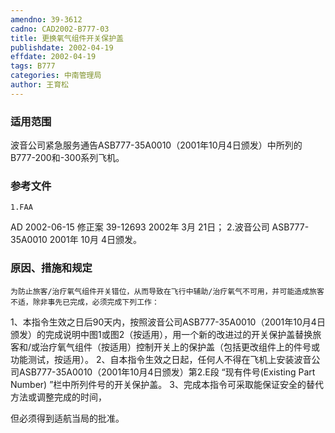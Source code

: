 ```yaml
---
amendno: 39-3612
cadno: CAD2002-B777-03
title: 更换氧气组件开关保护盖
publishdate: 2002-04-19
effdate: 2002-04-19
tags: B777
categories: 中南管理局
author: 王育松
---
```


### 适用范围 
波音公司紧急服务通告ASB777-35A0010（2001年10月4日颁发）中所列的B777-200和-300系列飞机。

### 参考文件
    1.FAA 
AD 2002-06-15 修正案 39-12693 2002年 3月 21日；
    2.波音公司 ASB777-35A0010 2001年 10月 4日颁发。


### 原因、措施和规定 
    为防止旅客/治疗氧气组件开关错位，从而导致在飞行中辅助/治疗氧气不可用，并可能造成旅客不适，除非事先已完成，必须完成下列工作： 
1、本指令生效之日后90天内，按照波音公司ASB777-35A0010（2001年10月4日颁发）的完成说明中图1或图2（按适用），用一个新的改进过的开关保护盖替换旅客和/或治疗氧气组件（按适用）控制开关上的保护盖（包括更改组件上的件号或功能测试，按适用）。 
    2、自本指令生效之日起，任何人不得在飞机上安装波音公司ASB777-35A0010（2001年10月4日颁发）第2.E段 “现有件号(Existing Part Number) ”栏中所列件号的开关保护盖。 
    3、完成本指令可采取能保证安全的替代方法或调整完成的时间，
  
但必须得到适航当局的批准。
